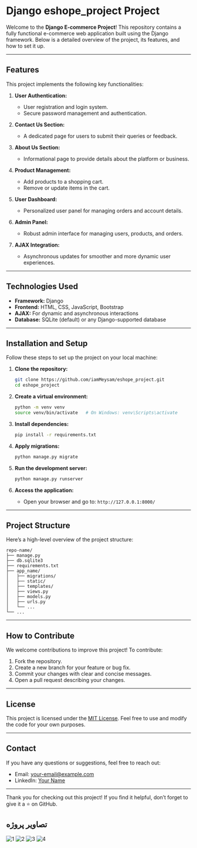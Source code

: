# Django eshope_project Project

Welcome to the **Django E-commerce Project**! This repository contains a fully functional e-commerce web application built using the Django framework. Below is a detailed overview of the project, its features, and how to set it up.

---

## Features

This project implements the following key functionalities:

1. **User Authentication:**
   - User registration and login system.
   - Secure password management and authentication.

2. **Contact Us Section:**
   - A dedicated page for users to submit their queries or feedback.

3. **About Us Section:**
   - Informational page to provide details about the platform or business.

4. **Product Management:**
   - Add products to a shopping cart.
   - Remove or update items in the cart.

5. **User Dashboard:**
   - Personalized user panel for managing orders and account details.

6. **Admin Panel:**
   - Robust admin interface for managing users, products, and orders.

7. **AJAX Integration:**
   - Asynchronous updates for smoother and more dynamic user experiences.

---

## Technologies Used

- **Framework:** Django
- **Frontend:** HTML, CSS, JavaScript, Bootstrap
- **AJAX:** For dynamic and asynchronous interactions
- **Database:** SQLite (default) or any Django-supported database

---

## Installation and Setup

Follow these steps to set up the project on your local machine:

1. **Clone the repository:**
   ```bash
   git clone https://github.com/iamMeysam/eshope_project.git
   cd eshope_project
   ```

2. **Create a virtual environment:**
   ```bash
   python -m venv venv
   source venv/bin/activate   # On Windows: venv\Scripts\activate
   ```

3. **Install dependencies:**
   ```bash
   pip install -r requirements.txt
   ```

4. **Apply migrations:**
   ```bash
   python manage.py migrate
   ```

5. **Run the development server:**
   ```bash
   python manage.py runserver
   ```

6. **Access the application:**
   - Open your browser and go to: `http://127.0.0.1:8000/`

---

## Project Structure

Here’s a high-level overview of the project structure:

```
repo-name/
├── manage.py
├── db.sqlite3
├── requirements.txt
├── app_name/
│   ├── migrations/
│   ├── static/
│   ├── templates/
│   ├── views.py
│   ├── models.py
│   ├── urls.py
│   └── ...
└── ...
```

---

## How to Contribute

We welcome contributions to improve this project! To contribute:

1. Fork the repository.
2. Create a new branch for your feature or bug fix.
3. Commit your changes with clear and concise messages.
4. Open a pull request describing your changes.

---

## License

This project is licensed under the [MIT License](LICENSE). Feel free to use and modify the code for your own purposes.

---

## Contact

If you have any questions or suggestions, feel free to reach out:

- Email: your-email@example.com
- LinkedIn: [Your Name](https://linkedin.com/in/eshope_project)

---

Thank you for checking out this project! If you find it helpful, don’t forget to give it a ⭐ on GitHub.






## تصاویر پروژه

![1](https://github.com/meysam-Github/eshope_project/blob/master/Screenshot%20from%202024-12-21%2021-01-04.png)
![2](https://github.com/meysam-Github/eshope_project/blob/master/Screenshot%20from%202024-12-21%2021-01-30.png)
![3](https://github.com/meysam-Github/eshope_project/blob/master/Screenshot%20from%202024-12-21%2021-01-47.png)
![4](https://github.com/meysam-Github/eshope_project/blob/master/Screenshot%20from%202024-12-21%2021-02-07.png)
